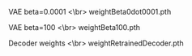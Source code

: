 
VAE beta=0.0001 <\br>
weightBeta0dot0001.pth

VAE beta=100 <\br>
weightBeta100.pth

Decoder weights <\br>
weightRetrainedDecoder.pth
